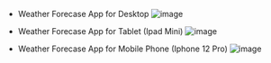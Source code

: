* Weather Forecase App for Desktop
![image](https://user-images.githubusercontent.com/69253365/218951465-5828e879-4e18-41c9-95ce-15b01109b124.png)

* Weather Forecase App for Tablet (Ipad Mini)
![image](https://user-images.githubusercontent.com/69253365/218952088-d7a0c27a-6529-4f42-847b-04b4720bc4fb.png)

* Weather Forecase App for Mobile Phone (Iphone 12 Pro)
![image](https://user-images.githubusercontent.com/69253365/218952952-73ab1f6f-1e99-4537-9a43-a9193117f23f.png)



